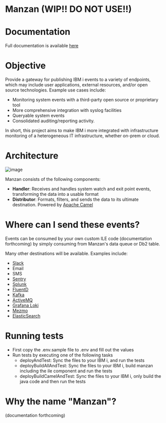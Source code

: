 # Manzan (WIP!! DO NOT USE!!)

# Documentation

Full documentation is available [here](http://theprez.github.io/Manzan/)

# Objective

Provide a gateway for publishing IBM i events to a variety of endpoints, which may include user applications, external resources, and/or open source technologies. Example use cases include:
- Monitoring system events with a third-party open source or proprietary tool
- More comprehensive integration with syslog facilities
- Queryable system events
- Consolidated auditing/reporting activity. 

In short, this project aims to make IBM i more integrated with infrastructure monitoring of a heterogeneous IT infrastructure, whether on-prem or cloud.

# Architecture

![image](https://user-images.githubusercontent.com/17914061/208200501-d0c14907-ed47-4248-ab89-9728e197ddb6.png)


Manzan consists of the following components:
- **Handler**: Receives and handles system watch and exit point events, transforming the data into a usable format
- **Distributor**: Formats, filters, and sends the data to its ultimate destination. Powered by [Apache Camel](http://camel.apache.org)

# Where can I send these events?

Events can be consumed by your own custom ILE code (documentation forthcoming) by simply consuming from Manzan's data queue or Db2 table. 

Many other destinations will be available. Examples include:
- [Slack](http://slack.com)
- Email
- SMS
- [Sentry](http://sentry.io)
- [Splunk](http://splunk.com)
- [FluentD](http://fluentd.org)
- [Kafka](http://kafka.apache.org)
- [ActiveMQ](http://activemq.apache.org/)
- [Grafana Loki](https://grafana.com/oss/loki/)
- [Mezmo](http://mezmo.com)
- [ElasticSearch](http://elastic.co)

# Running tests
- First copy the .env.sample file to .env and fill out the values
- Run tests by executing one of the following tasks 
    - deployAndTest: Sync the files to your IBM i, and run the tests
    - deployBuildAllAndTest: Sync the files to your IBM i, build manzan including the ile component and run the tests
    - deployBuildCamelAndTest: Sync the files to your IBM i, only build the java code and then run the tests

# Why the name "Manzan"?

(documentation forthcoming)

